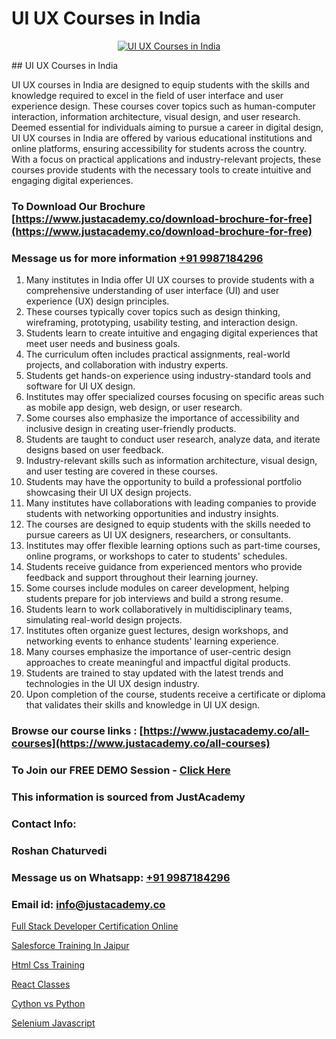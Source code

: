 # UI UX Courses in India

<p align="center">
  <a href="https://justacademy.co/all-courses">
    <img src="https://ibb.co/CngWr2j" alt="UI UX Courses in India">
  </a>
</p>
## UI UX Courses in India

UI UX courses in India are designed to equip students with the skills and knowledge required to excel in the field of user interface and user experience design. These courses cover topics such as human-computer interaction, information architecture, visual design, and user research. Deemed essential for individuals aiming to pursue a career in digital design, UI UX courses in India are offered by various educational institutions and online platforms, ensuring accessibility for students across the country. With a focus on practical applications and industry-relevant projects, these courses provide students with the necessary tools to create intuitive and engaging digital experiences.
### To Download Our Brochure [https://www.justacademy.co/download-brochure-for-free](https://www.justacademy.co/download-brochure-for-free)
### Message us for more information [+91 9987184296](https://api.whatsapp.com/send?phone=919987184296)
1) Many institutes in India offer UI UX courses to provide students with a comprehensive understanding of user interface (UI) and user experience (UX) design principles.
2) These courses typically cover topics such as design thinking, wireframing, prototyping, usability testing, and interaction design.
3) Students learn to create intuitive and engaging digital experiences that meet user needs and business goals.
4) The curriculum often includes practical assignments, real-world projects, and collaboration with industry experts.
5) Students get hands-on experience using industry-standard tools and software for UI UX design.
6) Institutes may offer specialized courses focusing on specific areas such as mobile app design, web design, or user research.
7) Some courses also emphasize the importance of accessibility and inclusive design in creating user-friendly products.
8) Students are taught to conduct user research, analyze data, and iterate designs based on user feedback.
9) Industry-relevant skills such as information architecture, visual design, and user testing are covered in these courses.
10) Students may have the opportunity to build a professional portfolio showcasing their UI UX design projects.
11) Many institutes have collaborations with leading companies to provide students with networking opportunities and industry insights.
12) The courses are designed to equip students with the skills needed to pursue careers as UI UX designers, researchers, or consultants.
13) Institutes may offer flexible learning options such as part-time courses, online programs, or workshops to cater to students' schedules.
14) Students receive guidance from experienced mentors who provide feedback and support throughout their learning journey.
15) Some courses include modules on career development, helping students prepare for job interviews and build a strong resume.
16) Students learn to work collaboratively in multidisciplinary teams, simulating real-world design projects.
17) Institutes often organize guest lectures, design workshops, and networking events to enhance students' learning experience.
18) Many courses emphasize the importance of user-centric design approaches to create meaningful and impactful digital products.
19) Students are trained to stay updated with the latest trends and technologies in the UI UX design industry.
20) Upon completion of the course, students receive a certificate or diploma that validates their skills and knowledge in UI UX design.

### Browse our course links : [https://www.justacademy.co/all-courses](https://www.justacademy.co/all-courses) 
### To Join our FREE DEMO Session - [Click Here](https://www.justacademy.co/register-for-course-demo)


### This information is sourced from JustAcademy
### Contact Info:
### Roshan Chaturvedi
### Message us on Whatsapp: [+91 9987184296](https://api.whatsapp.com/send?phone=919987184296)
### Email id: [info@justacademy.co](mailto:info@justacademy.co)
                
[Full Stack Developer Certification Online](https://www.linkedin.com/pulse/full-stack-developer-certification-online-justacademy-ahmedabad-42gac/)

[Salesforce Training In Jaipur](https://www.linkedin.com/pulse/salesforce-training-jaipur-justacademy-london-0pygf?trackingId=LG4oGIZoKYz74DdN5rFAAg%3D%3D&lipi=urn%3Ali%3Apage%3Ad_flagship3_company_admin%3BktV9tJs7QaWTumhj4BQ9XQ%3D%3D)

[Html Css Training](https://medium.com/@kumarishimmi99/html-css-training-ce4c66d292c1)

[React Classes](https://medium.com/@ranemanish460/react-classes-6886b40f7b46)

[Cython vs Python](https://justacademyin.github.io/justacademy/cython-vs-python)

[Selenium Javascript](https://justacademyin.github.io/justacademy/selenium-javascript)


